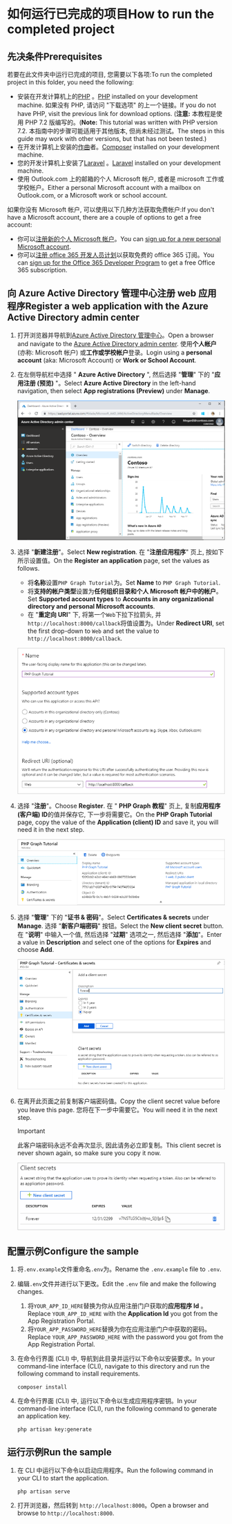# <a name="how-to-run-the-completed-project"></a><span data-ttu-id="a7c52-101">如何运行已完成的项目</span><span class="sxs-lookup"><span data-stu-id="a7c52-101">How to run the completed project</span></span>

## <a name="prerequisites"></a><span data-ttu-id="a7c52-102">先决条件</span><span class="sxs-lookup"><span data-stu-id="a7c52-102">Prerequisites</span></span>

<span data-ttu-id="a7c52-103">若要在此文件夹中运行已完成的项目, 您需要以下各项:</span><span class="sxs-lookup"><span data-stu-id="a7c52-103">To run the completed project in this folder, you need the following:</span></span>

- <span data-ttu-id="a7c52-104">安装在开发计算机上的[PHP](http://php.net/downloads.php) 。</span><span class="sxs-lookup"><span data-stu-id="a7c52-104">[PHP](http://php.net/downloads.php) installed on your development machine.</span></span> <span data-ttu-id="a7c52-105">如果没有 PHP, 请访问 "下载选项" 的上一个链接。</span><span class="sxs-lookup"><span data-stu-id="a7c52-105">If you do not have PHP, visit the previous link for download options.</span></span> <span data-ttu-id="a7c52-106">(**注意:** 本教程是使用 PHP 7.2 版编写的。</span><span class="sxs-lookup"><span data-stu-id="a7c52-106">(**Note:** This tutorial was written with PHP version 7.2.</span></span> <span data-ttu-id="a7c52-107">本指南中的步骤可能适用于其他版本, 但尚未经过测试。</span><span class="sxs-lookup"><span data-stu-id="a7c52-107">The steps in this guide may work with other versions, but that has not been tested.)</span></span>
- <span data-ttu-id="a7c52-108">在开发计算机上安装的[作曲](https://getcomposer.org/)者。</span><span class="sxs-lookup"><span data-stu-id="a7c52-108">[Composer](https://getcomposer.org/) installed on your development machine.</span></span>
- <span data-ttu-id="a7c52-109">您的开发计算机上安装了[Laravel](https://laravel.com/) 。</span><span class="sxs-lookup"><span data-stu-id="a7c52-109">[Laravel](https://laravel.com/) installed on your development machine.</span></span>
- <span data-ttu-id="a7c52-110">使用 Outlook.com 上的邮箱的个人 Microsoft 帐户, 或者是 microsoft 工作或学校帐户。</span><span class="sxs-lookup"><span data-stu-id="a7c52-110">Either a personal Microsoft account with a mailbox on Outlook.com, or a Microsoft work or school account.</span></span>

<span data-ttu-id="a7c52-111">如果你没有 Microsoft 帐户, 可以使用以下几种方法获取免费帐户:</span><span class="sxs-lookup"><span data-stu-id="a7c52-111">If you don't have a Microsoft account, there are a couple of options to get a free account:</span></span>

- <span data-ttu-id="a7c52-112">你可以[注册新的个人 Microsoft 帐户](https://signup.live.com/signup?wa=wsignin1.0&rpsnv=12&ct=1454618383&rver=6.4.6456.0&wp=MBI_SSL_SHARED&wreply=https://mail.live.com/default.aspx&id=64855&cbcxt=mai&bk=1454618383&uiflavor=web&uaid=b213a65b4fdc484382b6622b3ecaa547&mkt=E-US&lc=1033&lic=1)。</span><span class="sxs-lookup"><span data-stu-id="a7c52-112">You can [sign up for a new personal Microsoft account](https://signup.live.com/signup?wa=wsignin1.0&rpsnv=12&ct=1454618383&rver=6.4.6456.0&wp=MBI_SSL_SHARED&wreply=https://mail.live.com/default.aspx&id=64855&cbcxt=mai&bk=1454618383&uiflavor=web&uaid=b213a65b4fdc484382b6622b3ecaa547&mkt=E-US&lc=1033&lic=1).</span></span>
- <span data-ttu-id="a7c52-113">你可以[注册 office 365 开发人员计划](https://developer.microsoft.com/office/dev-program)以获取免费的 office 365 订阅。</span><span class="sxs-lookup"><span data-stu-id="a7c52-113">You can [sign up for the Office 365 Developer Program](https://developer.microsoft.com/office/dev-program) to get a free Office 365 subscription.</span></span>

## <a name="register-a-web-application-with-the-azure-active-directory-admin-center"></a><span data-ttu-id="a7c52-114">向 Azure Active Directory 管理中心注册 web 应用程序</span><span class="sxs-lookup"><span data-stu-id="a7c52-114">Register a web application with the Azure Active Directory admin center</span></span>

1. <span data-ttu-id="a7c52-115">打开浏览器并导航到[Azure Active Directory 管理中心](https://aad.portal.azure.com)。</span><span class="sxs-lookup"><span data-stu-id="a7c52-115">Open a browser and navigate to the [Azure Active Directory admin center](https://aad.portal.azure.com).</span></span> <span data-ttu-id="a7c52-116">使用**个人帐户**(亦称: Microsoft 帐户) 或**工作或学校帐户**登录。</span><span class="sxs-lookup"><span data-stu-id="a7c52-116">Login using a **personal account** (aka: Microsoft Account) or **Work or School Account**.</span></span>

1. <span data-ttu-id="a7c52-117">在左侧导航栏中选择 " **Azure Active Directory** ", 然后选择 "**管理**" 下的 "**应用注册 (预览)** "。</span><span class="sxs-lookup"><span data-stu-id="a7c52-117">Select **Azure Active Directory** in the left-hand navigation, then select **App registrations (Preview)** under **Manage**.</span></span>

    ![<span data-ttu-id="a7c52-118">应用注册的屏幕截图</span><span class="sxs-lookup"><span data-stu-id="a7c52-118">A screenshot of the App registrations</span></span> ](/tutorial/images/aad-portal-app-registrations.png)

1. <span data-ttu-id="a7c52-119">选择 "**新建注册**"。</span><span class="sxs-lookup"><span data-stu-id="a7c52-119">Select **New registration**.</span></span> <span data-ttu-id="a7c52-120">在 "**注册应用程序**" 页上, 按如下所示设置值。</span><span class="sxs-lookup"><span data-stu-id="a7c52-120">On the **Register an application** page, set the values as follows.</span></span>

    - <span data-ttu-id="a7c52-121">将**名称**设置`PHP Graph Tutorial`为。</span><span class="sxs-lookup"><span data-stu-id="a7c52-121">Set **Name** to `PHP Graph Tutorial`.</span></span>
    - <span data-ttu-id="a7c52-122">将**支持的帐户类型**设置为**任何组织目录和个人 Microsoft 帐户中的帐户**。</span><span class="sxs-lookup"><span data-stu-id="a7c52-122">Set **Supported account types** to **Accounts in any organizational directory and personal Microsoft accounts**.</span></span>
    - <span data-ttu-id="a7c52-123">在 "**重定向 URI**" 下, 将第一个`Web`下拉下拉箭头, 并`http://localhost:8000/callback`将值设置为。</span><span class="sxs-lookup"><span data-stu-id="a7c52-123">Under **Redirect URI**, set the first drop-down to `Web` and set the value to `http://localhost:8000/callback`.</span></span>

    !["注册应用程序" 页的屏幕截图](/tutorial/images/aad-register-an-app.png)

1. <span data-ttu-id="a7c52-125">选择 "**注册**"。</span><span class="sxs-lookup"><span data-stu-id="a7c52-125">Choose **Register**.</span></span> <span data-ttu-id="a7c52-126">在 " **PHP Graph 教程**" 页上, 复制**应用程序 (客户端) ID**的值并保存它, 下一步将需要它。</span><span class="sxs-lookup"><span data-stu-id="a7c52-126">On the **PHP Graph Tutorial** page, copy the value of the **Application (client) ID** and save it, you will need it in the next step.</span></span>

    ![新应用注册的应用程序 ID 的屏幕截图](/tutorial/images/aad-application-id.png)

1. <span data-ttu-id="a7c52-128">选择 "**管理**" 下的 "**证书 & 密码**"。</span><span class="sxs-lookup"><span data-stu-id="a7c52-128">Select **Certificates & secrets** under **Manage**.</span></span> <span data-ttu-id="a7c52-129">选择 "**新客户端密码**" 按钮。</span><span class="sxs-lookup"><span data-stu-id="a7c52-129">Select the **New client secret** button.</span></span> <span data-ttu-id="a7c52-130">在 "**说明**" 中输入一个值, 然后选择 "**过期**" 选项之一, 然后选择 "**添加**"。</span><span class="sxs-lookup"><span data-stu-id="a7c52-130">Enter a value in **Description** and select one of the options for **Expires** and choose **Add**.</span></span>

    !["添加客户端密码" 对话框的屏幕截图](/tutorial/images/aad-new-client-secret.png)

1. <span data-ttu-id="a7c52-132">在离开此页面之前复制客户端密码值。</span><span class="sxs-lookup"><span data-stu-id="a7c52-132">Copy the client secret value before you leave this page.</span></span> <span data-ttu-id="a7c52-133">您将在下一步中需要它。</span><span class="sxs-lookup"><span data-stu-id="a7c52-133">You will need it in the next step.</span></span>

    > [!IMPORTANT]
    > <span data-ttu-id="a7c52-134">此客户端密码永远不会再次显示, 因此请务必立即复制。</span><span class="sxs-lookup"><span data-stu-id="a7c52-134">This client secret is never shown again, so make sure you copy it now.</span></span>

    ![新添加的客户端密码的屏幕截图](/tutorial/images/aad-copy-client-secret.png)

## <a name="configure-the-sample"></a><span data-ttu-id="a7c52-136">配置示例</span><span class="sxs-lookup"><span data-stu-id="a7c52-136">Configure the sample</span></span>

1. <span data-ttu-id="a7c52-137">将`.env.example`文件重命名`.env`为。</span><span class="sxs-lookup"><span data-stu-id="a7c52-137">Rename the `.env.example` file to `.env`.</span></span>
1. <span data-ttu-id="a7c52-138">编辑`.env`文件并进行以下更改。</span><span class="sxs-lookup"><span data-stu-id="a7c52-138">Edit the `.env` file and make the following changes.</span></span>
    1. <span data-ttu-id="a7c52-139">将`YOUR_APP_ID_HERE`替换为你从应用注册门户获取的**应用程序 Id** 。</span><span class="sxs-lookup"><span data-stu-id="a7c52-139">Replace `YOUR_APP_ID_HERE` with the **Application Id** you got from the App Registration Portal.</span></span>
    1. <span data-ttu-id="a7c52-140">将`YOUR_APP_PASSWORD_HERE`替换为你在应用注册门户中获取的密码。</span><span class="sxs-lookup"><span data-stu-id="a7c52-140">Replace `YOUR_APP_PASSWORD_HERE` with the password you got from the App Registration Portal.</span></span>
1. <span data-ttu-id="a7c52-141">在命令行界面 (CLI) 中, 导航到此目录并运行以下命令以安装要求。</span><span class="sxs-lookup"><span data-stu-id="a7c52-141">In your command-line interface (CLI), navigate to this directory and run the following command to install requirements.</span></span>

    ```Shell
    composer install
    ```

1. <span data-ttu-id="a7c52-142">在命令行界面 (CLI) 中, 运行以下命令以生成应用程序密钥。</span><span class="sxs-lookup"><span data-stu-id="a7c52-142">In your command-line interface (CLI), run the following command to generate an application key.</span></span>

    ```Shell
    php artisan key:generate
    ```

## <a name="run-the-sample"></a><span data-ttu-id="a7c52-143">运行示例</span><span class="sxs-lookup"><span data-stu-id="a7c52-143">Run the sample</span></span>

1. <span data-ttu-id="a7c52-144">在 CLI 中运行以下命令以启动应用程序。</span><span class="sxs-lookup"><span data-stu-id="a7c52-144">Run the following command in your CLI to start the application.</span></span>

    ```Shell
    php artisan serve
    ```

1. <span data-ttu-id="a7c52-145">打开浏览器，然后转到 `http://localhost:8000`。</span><span class="sxs-lookup"><span data-stu-id="a7c52-145">Open a browser and browse to `http://localhost:8000`.</span></span>
